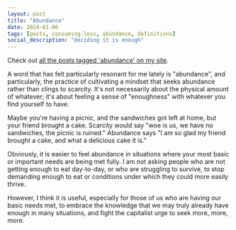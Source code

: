```yaml
---
layout: post
title: "Abundance"
date: 2024-01-06
tags: [posts, consuming-less, abundance, definitions]
social_description: "deciding it is enough"
---
```

Check out [all the posts tagged 'abundance' on my site](/blog/tags/abundance/). 

A word that has felt particularly resonant for me lately is "abundance", and particularly, the practice of cultivating a mindset that seeks abundance rather than clings to scarcity. It's not necessarily about the physical amount of whatever; it's about feeling a sense of "enoughness" with whatever you find yourself to have.

Maybe you're having a picnic, and the sandwiches got left at home, but your friend brought a cake. Scarcity would say "woe is us, we have no sandwiches, the picnic is ruined." Abundance says "I am so glad my friend brought a cake, and what a delicious cake it is."

Obviously, it is easier to feel abundance in situations where your most basic or important needs are being met fully. I am not asking people who are not getting enough to eat day-to-day, or who are struggling to survive, to stop demanding enough to eat or conditions under which they could more easily thrive.

However, I think it is useful, especially for those of us who are having our basic needs met, to embrace the knowledge that we may truly already have enough in many situations, and fight the capitalist urge to seek more, more, more.

